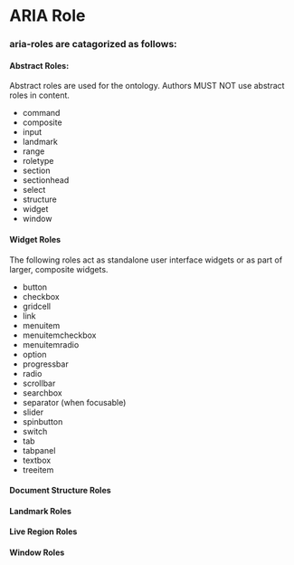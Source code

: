 # ARIA Role
### aria-roles are catagorized as follows:
#### Abstract Roles:
Abstract roles are used for the ontology. Authors MUST NOT use abstract roles in content.
* command
* composite
* input
* landmark
* range
* roletype
* section
* sectionhead
* select
* structure
* widget
* window
#### Widget Roles
The following roles act as standalone user interface widgets or as part of larger, composite widgets.
* button
* checkbox
* gridcell
* link
* menuitem
* menuitemcheckbox
* menuitemradio
* option
* progressbar
* radio
* scrollbar
* searchbox
* separator (when focusable)
* slider
* spinbutton
* switch
* tab
* tabpanel
* textbox
* treeitem
#### Document Structure Roles
#### Landmark Roles
#### Live Region Roles
#### Window Roles
